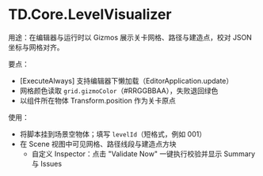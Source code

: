 # TD.Core.LevelVisualizer

用途：在编辑器与运行时以 Gizmos 展示关卡网格、路径与建造点，校对 JSON 坐标与网格对齐。

要点：
- [ExecuteAlways] 支持编辑器下懒加载（EditorApplication.update）
- 网格颜色读取 `grid.gizmoColor`（#RRGGBBAA），失败退回绿色
- 以组件所在物体 Transform.position 作为关卡原点

使用：
- 将脚本挂到场景空物体；填写 `levelId`（短格式，例如 001）
- 在 Scene 视图中可见网格、路径线段与建造点方块
	- 自定义 Inspector：点击 "Validate Now" 一键执行校验并显示 Summary 与 Issues
